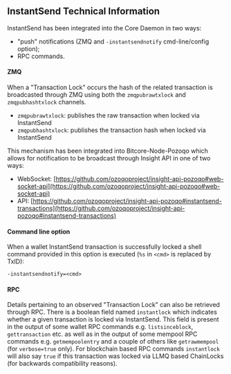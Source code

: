## InstantSend Technical Information

InstantSend has been integrated into the Core Daemon in two ways:
* "push" notifications (ZMQ and `-instantsendnotify` cmd-line/config option);
* RPC commands.

#### ZMQ

When a "Transaction Lock" occurs the hash of the related transaction is broadcasted through ZMQ using both the `zmqpubrawtxlock` and `zmqpubhashtxlock` channels.

* `zmqpubrawtxlock`: publishes the raw transaction when locked via InstantSend
* `zmqpubhashtxlock`: publishes the transaction hash when locked via InstantSend

This mechanism has been integrated into Bitcore-Node-Pozoqo which allows for notification to be broadcast through Insight API in one of two ways:
* WebSocket: [https://github.com/ozoqoproject/insight-api-pozoqo#web-socket-api](https://github.com/ozoqoproject/insight-api-pozoqo#web-socket-api)
* API: [https://github.com/ozoqoproject/insight-api-pozoqo#instantsend-transactions](https://github.com/ozoqoproject/insight-api-pozoqo#instantsend-transactions)

#### Command line option

When a wallet InstantSend transaction is successfully locked a shell command provided in this option is executed (`%s` in `<cmd>` is replaced by TxID):

```
-instantsendnotify=<cmd>
```

#### RPC

Details pertaining to an observed "Transaction Lock" can also be retrieved through RPC. There is a boolean field named `instantlock` which indicates whether a given transaction is locked via InstantSend. This field is present in the output of some wallet RPC commands e.g. `listsinceblock`, `gettransaction` etc. as well as in the output of some mempool RPC commands e.g. `getmempoolentry` and a couple of others like `getrawmempool` (for `verbose=true` only). For blockchain based RPC commands `instantlock` will also say `true` if this transaction was locked via LLMQ based ChainLocks (for backwards compatibility reasons).
